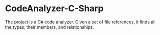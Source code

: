 # CodeAnalyzer-C-Sharp
The project is a C# code analyzer. Given a set of file references, it finds all the types, their members, and relationships.
